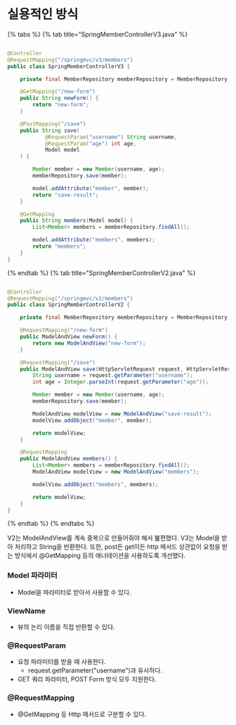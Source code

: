 # 실용적인 방식

{% tabs %} {% tab title="SpringMemberControllerV3.java" %}

```java

@Controller
@RequestMapping("/springmvc/v3/members")
public class SpringMemberControllerV3 {

    private final MemberRepository memberRepository = MemberRepository.getInstance();

    @GetMapping("/new-form")
    public String newForm() {
        return "new-form";
    }

    @PostMapping("/save")
    public String save(
            @RequestParam("username") String username,
            @RequestParam("age") int age,
            Model model
    ) {

        Member member = new Member(username, age);
        memberRepository.save(member);

        model.addAttribute("member", member);
        return "save-result";
    }

    @GetMapping
    public String members(Model model) {
        List<Member> members = memberRepository.findAll();

        model.addAttribute("members", members);
        return "members";
    }
}
```

{% endtab %} {% tab title="SpringMemberControllerV2.java" %}

```java

@Controller
@RequestMapping("/springmvc/v2/members")
public class SpringMemberControllerV2 {

    private final MemberRepository memberRepository = MemberRepository.getInstance();

    @RequestMapping("/new-form")
    public ModelAndView newForm() {
        return new ModelAndView("new-form");
    }

    @RequestMapping("/save")
    public ModelAndView save(HttpServletRequest request, HttpServletResponse response) {
        String username = request.getParameter("username");
        int age = Integer.parseInt(request.getParameter("age"));

        Member member = new Member(username, age);
        memberRepository.save(member);

        ModelAndView modelView = new ModelAndView("save-result");
        modelView.addObject("member", member);

        return modelView;
    }

    @RequestMapping
    public ModelAndView members() {
        List<Member> members = memberRepository.findAll();
        ModelAndView modelView = new ModelAndView("members");

        modelView.addObject("members", members);

        return modelView;
    }
}
```

{% endtab %} {% endtabs %}

V2는 ModelAndView를 계속 중복으로 만들어줘야 해서 붎편했다. V3는 Model을 받아 처리하고 String을 반환한다. 또한, post든 get이든 http 메서드 상관없이 요청을 받는 방식에서 @GetMapping 등의 애너테이션을 사용하도록 개선했다.

### Model 파라미터

- Model을 파라미터로 받아서 사용할 수 있다.

### ViewName

- 뷰의 논리 이름을 직접 반환할 수 있다.

### @RequestParam

- 요청 파라미터를 받을 때 사용한다.
  - request.getParameter("username")과 유사하다.
- GET 쿼리 파라미터, POST Form 방식 모두 지원한다.

### @RequestMapping

- @GetMapping 등 Http 메서드로 구분할 수 있다.